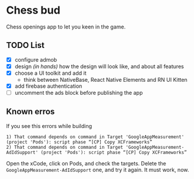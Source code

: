 # Chess bud

Chess openings app to let you keen in the game.

## TODO List

- [x] configure admob
- [x] design _(in hands)_ how the design will look like, and about all features
- [x] choose a UI toolkit and add it
  - think between NativeBase, React Native Elements and RN UI Kitten
- [x] add firebase authentication
- [ ] uncomment the ads block before publishing the app

## Known erros

If you see this errors while building

```shell
1) That command depends on command in Target 'GoogleAppMeasurement' (project 'Pods'): script phase “[CP] Copy XCFrameworks”
2) That command depends on command in Target 'GoogleAppMeasurement-AdIdSupport' (project 'Pods'): script phase “[CP] Copy XCFrameworks”
```

Open the xCode, click on Pods, and check the targets. Delete the `GoogleAppMeasurement-AdIdSupport` one, and try it again. It must work, now.
